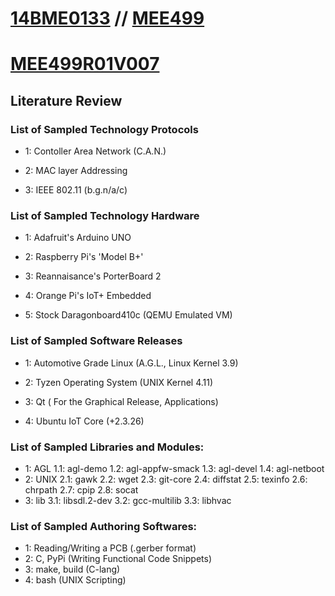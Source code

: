 # [14BME0133](https://14bme0133.github.io) // [MEE499](https://MEE499.github.io)
# [MEE499R01V007](https://MEE499.github.io/MEE499R01V007/)

## Literature Review

### List of Sampled Technology Protocols

 - 1: Contoller Area Network \(C.A.N.\)

 - 2: MAC layer Addressing

 - 3: IEEE 802.11 (b.g.n/a/c)

### List of Sampled Technology Hardware

 - 1: Adafruit's Arduino UNO

 - 2: Raspberry Pi's 'Model B+'

 - 3: Reannaisance's PorterBoard 2

 - 4: Orange Pi's IoT+ Embedded

 - 5: Stock Daragonboard410c \(QEMU Emulated VM\) 


### List of Sampled Software Releases

 - 1: Automotive Grade Linux \(A.G.L., Linux Kernel 3.9\)

 - 2: Tyzen Operating System \(UNIX Kernel 4.11\)

 - 3: Qt ( For the Graphical Release, Applications)

 - 4: Ubuntu IoT Core (+2.3.26)

### List of Sampled Libraries and Modules:

 - 1: AGL
	1.1:	agl-demo
	1.2:	agl-appfw-smack
	1.3:	agl-devel
	1.4:	agl-netboot
 - 2: UNIX
	2.1:	gawk
	2.2:	wget
	2.3:	git-core
	2.4:	diffstat
	2.5:	texinfo
	2.6:	chrpath
	2.7:	cpip
	2.8:	socat
 - 3: lib
	3.1:	libsdl.2-dev
	3.2:	gcc-multilib
	3.3:	libhvac

### List of Sampled Authoring Softwares:

 - 1: Reading/Writing a PCB \(.gerber format\)
 - 2: C, PyPi \(Writing Functional Code Snippets\)
 - 3: make, build (C-lang)
 - 4: bash (UNIX Scripting)